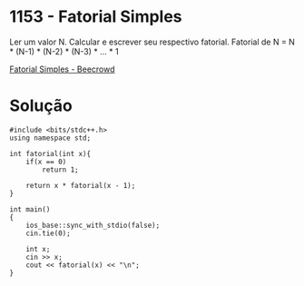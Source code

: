 # 1153 - Fatorial Simples

Ler um valor N. Calcular e escrever seu respectivo fatorial. Fatorial de N = N * (N-1) * (N-2) * (N-3) * ... * 1

[Fatorial Simples - Beecrowd](https://www.beecrowd.com.br/judge/pt/problems/view/1153)

# Solução

```
#include <bits/stdc++.h>
using namespace std;

int fatorial(int x){
    if(x == 0)
        return 1;
    
    return x * fatorial(x - 1);
}

int main()
{
    ios_base::sync_with_stdio(false);
    cin.tie(0);
    
    int x;
    cin >> x;
    cout << fatorial(x) << "\n";
}
```
